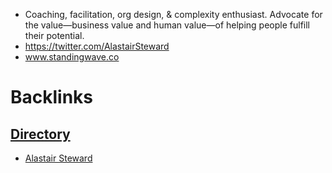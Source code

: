 - Coaching, facilitation, org design, & complexity enthusiast. Advocate for the value—business value and human value—of helping people fulfill their potential.
- https://twitter.com/AlastairSteward 
- www.standingwave.co 

# Backlinks
## [Directory](<Directory.md>)
- [Alastair Steward](<Alastair Steward.md>)

